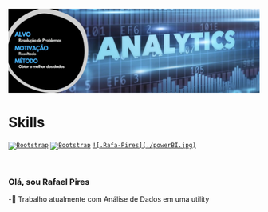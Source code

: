 <a href="https://github.com/Rafa-Pires">![Rafa-Pires](./Rafa.jpg)</a>

##
<h1 align="left"> Skills </h1>
<p align="left">
  <code><a href="https://img.shields.io/badge/Python-3776AB?style=for-the-badge&logo=python&logoColor=white"><img alt="Bootstrap" title="Bootstrap" src="https://img.shields.io/badge/Python-3776AB?style=for-the-badge&logo=python&logoColor=white" height="42"></a></code>  
  <code><a href="https://www.r-project.org/"><img alt="Bootstrap" title="Bootstrap" src="https://img.shields.io/badge/R-276DC3?style=for-the-badge&logo=r&logoColor=white" height="42"></a></code>
<code><a href="https://img.shields.io/badge/Python-3776AB?style=for-the-badge&logo=python&logoColor=white">![.Rafa-Pires](./powerBI.jpg)</a></code>  
</p>
<br>


### Olá, sou Rafael Pires

-🔌 Trabalho atualmente com Análise de Dados em uma utility

